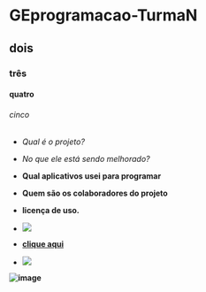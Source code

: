 # GEprogramacao-TurmaN
## dois
### três
#### quatro
###### cinco

- _Qual é o projeto?_
- <em> No que ele está sendo melhorado?</em>
- **Qual aplicativos usei para programar**
- <strong>Quem são os colaboradores do projeto<strong/>
- licença de uso.

- ![](https://img.shields.io/badge/TensorFlow-FF6F00?style=for-the-badge&logo=tensorflow&logoColor=white)

- [clique aqui](https://classroom.google.com/u/0/c/NTMyOTU5MzA1MTgz)

- [![](https://img.shields.io/badge/TensorFlow-FF6F00?style=for-the-badge&logo=tensorflow&logoColor=white)](https://classroom.google.com/u/0/c/NTMyOTU5MzA1MTgz)

![image](https://user-images.githubusercontent.com/103603841/182726481-8b04382f-4f8d-43e0-a580-16596e27d724.png)
